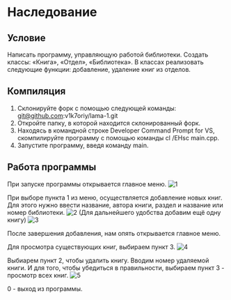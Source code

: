 # Наследование
## Условие
Написать программу, управляющую работой библиотеки. Создать классы: «Книга», «Отдел», «Библиотека». В классах реализовать следующие функции: добавление, удаление книг из отделов.

## Компиляция
1. Склонируйте форк с помощью следующей команды: git@github.com:v1k7oriy/lama-1.git
2. Откройте папку, в которой находится склонированный форк.
3. Находясь в командной строке Developer Command Prompt for VS, скомпилируйте программу с помощью команды cl /EHsc main.cpp.
4. Запустите программу, введя команду main.
 
## Работа программы
При запуске программы открывается главное меню.
![1](https://user-images.githubusercontent.com/75143897/100548770-af680f80-327f-11eb-9196-432e0f7df41b.jpg)

При выборе пункта 1 из меню, осуществляется добавление новых книг.
Для этого нужно ввести название, автора книги, раздел и название или номер библиотеки.
![2](https://user-images.githubusercontent.com/75143897/100548987-4c777800-3281-11eb-9e1a-9da6b0f15748.jpg)
(Для дальнейшего удобства добавим ещё одну книгу)
![3](https://user-images.githubusercontent.com/75143897/100549138-3ddd9080-3282-11eb-9b6b-4afda31dd446.jpg)

После завершения добавления, нам опять открывается главное меню.

Для просмотра существующих книг, выбираем пункт 3.
![4](https://user-images.githubusercontent.com/75143897/100549207-a167be00-3282-11eb-9201-4ceee9dd6b23.jpg)

Выбиарем пункт 2, чтобы удалить книгу. Вводим номер удаляемой книги. И для того, чтобы убедиться в правильности, выбираем пункт 3 - просмотр всех книг.
![5](https://user-images.githubusercontent.com/75143897/100549349-88134180-3283-11eb-91d3-dec9a86a1510.jpg)

0 - выход из программы.
